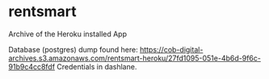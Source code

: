 # rentsmart
Archive of the Heroku installed App

Database (postgres) dump found here: https://cob-digital-archives.s3.amazonaws.com/rentsmart-heroku/27fd1095-051e-4b6d-9f6c-91b9c4cc8fdf
Credentials in dashlane.

